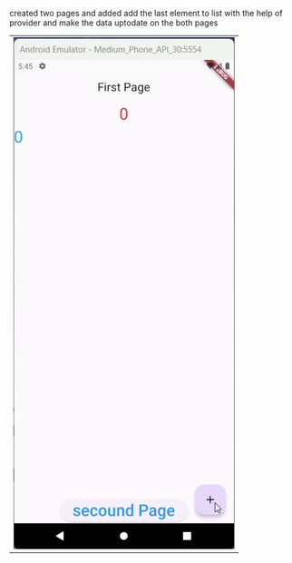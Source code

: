 <p>created two pages and added add the last element to list with the help of provider and make the data uptodate on the both pages</p>
<table>
<tr>
    <td><img src="https://github.com/suraj-khot-19/img/blob/main/provider5.gif" alt="provider4"></td>
</tr>
</table>
